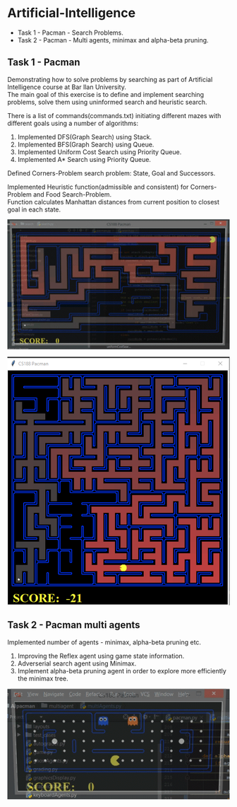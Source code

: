 # Artificial-Intelligence
- Task 1 - Pacman - Search Problems.
- Task 2 - Pacman - Multi agents, minimax and alpha-beta pruning.

## Task 1 - Pacman
Demonstrating how to solve problems by searching as part of Artificial Intelligence course at Bar Ilan University.<br/>
The main goal of this exercise is to define and implement searching problems, solve them using uninformed search and heuristic search.

There is a list of commands(commands.txt) initiating different mazes with different goals using a number of algorithms:
1. Implemented DFS(Graph Search) using Stack.
2. Implemented BFS(Graph Search) using Queue.
3. Implemented Uniform Cost Search using Priority Queue.
4. Implemented A* Search using Priority Queue.

Defined Corners-Problem search problem: State, Goal and Successors.

Implemented Heuristic function(admissible and consistent) for Corners-Problem and Food Search-Problem.<br/>
Function calculates Manhattan distances from current position to closest goal in each state.

![alt text](Ex1/Extra/pac-astrar-seq.gif)

![alt text](Ex1/Extra/Capture.jpg)

## Task 2 - Pacman multi agents
Implemented number of agents - minimax, alpha-beta pruning etc.
1. Improving the Reflex agent using game state information.
2. Adverserial search agent using Minimax.
3. Implement alpha-beta pruning agent in order to explore more efficiently the minimax tree.

![alt text](Ex2/Extra/pac-alphabeta-seq.gif)

